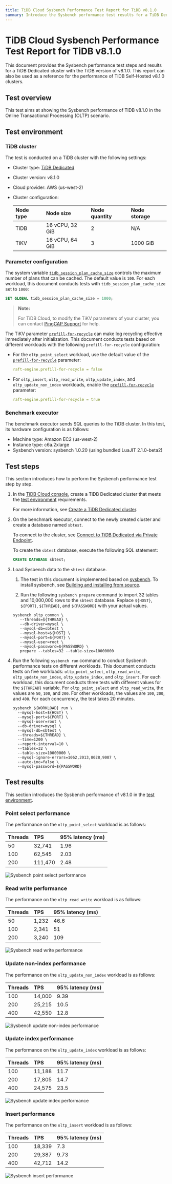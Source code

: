 ```yaml
---
title: TiDB Cloud Sysbench Performance Test Report for TiDB v8.1.0
summary: Introduce the Sysbench performance test results for a TiDB Dedicated cluster with the TiDB version of v8.1.0.
---
```


# TiDB Cloud Sysbench Performance Test Report for TiDB v8.1.0

This document provides the Sysbench performance test steps and results for a TiDB Dedicated cluster with the TiDB version of v8.1.0. This report can also be used as a reference for the performance of TiDB Self-Hosted v8.1.0 clusters.

## Test overview

This test aims at showing the Sysbench performance of TiDB v8.1.0 in the Online Transactional Processing (OLTP) scenario.

## Test environment

### TiDB cluster

The test is conducted on a TiDB cluster with the following settings:

- Cluster type: [TiDB Dedicated](/tidb-cloud/select-cluster-tier.md#tidb-dedicated)
- Cluster version: v8.1.0
- Cloud provider: AWS (us-west-2)
- Cluster configuration:

    | Node type | Node size | Node quantity | Node storage |
    |:----------|:----------|:----------|:----------|
    | TiDB      | 16 vCPU, 32 GiB | 2 | N/A |
    | TiKV      | 16 vCPU, 64 GiB | 3 | 1000 GiB |

### Parameter configuration

The system variable [`tidb_session_plan_cache_size`](https://docs.pingcap.com/tidb/stable/system-variables#tidb_session_plan_cache_size-new-in-v710) controls the maximum number of plans that can be cached. The default value is `100`. For each workload, this document conducts tests with `tidb_session_plan_cache_size` set to `1000`:

```sql
SET GLOBAL tidb_session_plan_cache_size = 1000;
```

> **Note:**
>
> For TiDB Cloud, to modify the TiKV parameters of your cluster, you can contact [PingCAP Support](/tidb-cloud/tidb-cloud-support.md) for help.

The TiKV parameter [`prefill-for-recycle`](https://docs.pingcap.com/tidb/stable/tikv-configuration-file#prefill-for-recycle-new-in-v700) can make log recycling effective immediately after initialization. This document conducts tests based on different workloads with the following `prefill-for-recycle` configuration:

- For the `oltp_point_select` workload, use the default value of the [`prefill-for-recycle`](https://docs.pingcap.com/tidb/stable/tikv-configuration-file#prefill-for-recycle-new-in-v700) parameter:

    ```yaml
    raft-engine.prefill-for-recycle = false
    ```

- For `oltp_insert`, `oltp_read_write`, `oltp_update_index`, and `oltp_update_non_index` workloads, enable the [`prefill-for-recycle`](https://docs.pingcap.com/tidb/stable/tikv-configuration-file#prefill-for-recycle-new-in-v700) parameter:

    ```yaml
    raft-engine.prefill-for-recycle = true
    ```

### Benchmark executor

The benchmark executor sends SQL queries to the TiDB cluster. In this test, its hardware configuration is as follows:

- Machine type: Amazon EC2 (us-west-2)
- Instance type: c6a.2xlarge
- Sysbench version: sysbench 1.0.20 (using bundled LuaJIT 2.1.0-beta2)

## Test steps

This section introduces how to perform the Sysbench performance test step by step.

1. In the [TiDB Cloud console](https://tidbcloud.com/), create a TiDB Dedicated cluster that meets the [test environment](#tidb-cluster) requirements.

    For more information, see [Create a TiDB Dedicated cluster](/tidb-cloud/create-tidb-cluster.md).

2. On the benchmark executor, connect to the newly created cluster and create a database named `sbtest`.

    To connect to the cluster, see [Connect to TiDB Dedicated via Private Endpoint](/tidb-cloud/set-up-private-endpoint-connections.md).

    To create the `sbtest` database, execute the following SQL statement:

    ```sql
    CREATE DATABASE sbtest;
    ```

3. Load Sysbench data to the `sbtest` database.

    1. The test in this document is implemented based on [sysbench](https://github.com/akopytov/sysbench). To install sysbench, see [Building and installing from source](https://github.com/akopytov/sysbench#building-and-installing-from-source).

    2. Run the following `sysbench prepare` command to import 32 tables and 10,000,000 rows to the `sbtest` database. Replace `${HOST}`, `${PORT}`, `${THREAD}`, and `${PASSWORD}` with your actual values.

      ```shell
      sysbench oltp_common \
         --threads=${THREAD} \
         --db-driver=mysql \
         --mysql-db=sbtest \
         --mysql-host=${HOST} \
         --mysql-port=${PORT} \
         --mysql-user=root \
         --mysql-password=${PASSWORD} \
         prepare --tables=32 --table-size=10000000
      ```

4. Run the following `sysbench run` command to conduct Sysbench performance tests on different workloads. This document conducts tests on five workloads: `oltp_point_select`, `oltp_read_write`, `oltp_update_non_index`, `oltp_update_index`, and `oltp_insert`. For each workload, this document conducts three tests with different values for the `${THREAD}` variable. For `oltp_point_select` and `oltp_read_write`, the values are `50`, `100`, and `200`. For other workloads, the values are `100`, `200`, and `400`. For each concurrency, the test takes 20 minutes.

    ```shell
    sysbench ${WORKLOAD} run \
      --mysql-host=${HOST} \
      --mysql-port=${PORT} \
      --mysql-user=root \
      --db-driver=mysql \
      --mysql-db=sbtest \
      --threads=${THREAD} \
      --time=1200 \
      --report-interval=10 \
      --tables=32 \
      --table-size=10000000 \
      --mysql-ignore-errors=1062,2013,8028,9007 \
      --auto-inc=false \
      --mysql-password=${PASSWORD}
    ```

## Test results

This section introduces the Sysbench performance of v8.1.0 in the [test environment](#test-environment).

### Point select performance

The performance on the `oltp_point_select` workload is as follows:

| Threads |  TPS | 95% latency (ms)|
|:--------|:----------|:----------|
| 50 | 32,741  | 1.96 |
| 100 | 62,545 | 2.03 |
| 200 | 111,470 | 2.48 |

![Sysbench point select performance](/media/tidb-cloud/v8.1.0_oltp_point_select.png)

### Read write performance

The performance on the `oltp_read_write` workload is as follows:

| Threads |  TPS | 95% latency (ms)|
|:--------|:----------|:----------|
| 50 | 1,232 | 46.6 |
| 100 | 2,341 | 51 |
| 200 | 3,240 | 109  |

![Sysbench read write performance](/media/tidb-cloud/v8.1.0_oltp_read_write.png)

### Update non-index performance

The performance on the `oltp_update_non_index` workload is as follows:

| Threads |  TPS | 95% latency (ms)|
|:--------|:----------|:----------|
| 100 | 14,000  | 9.39 |
| 200 | 25,215  | 10.5 |
| 400 | 42,550  | 12.8 |

![Sysbench update non-index performance](/media/tidb-cloud/v8.1.0_oltp_update_non_index.png)

### Update index performance

The performance on the `oltp_update_index` workload is as follows:

| Threads |  TPS | 95% latency (ms)|
|:--------|:----------|:----------|
| 100 | 11,188   | 11.7 |
| 200 | 17,805  | 14.7 |
| 400 | 24,575  | 23.5 |

![Sysbench update index performance](/media/tidb-cloud/v8.1.0_oltp_update_index.png)

### Insert performance

The performance on the `oltp_insert` workload is as follows:

| Threads |  TPS | 95% latency (ms)|
|:--------|:----------|:----------|
| 100 | 18,339  | 7.3|
| 200 | 29,387  | 9.73 |
| 400 | 42,712  | 14.2 |

![Sysbench insert performance](/media/tidb-cloud/v8.1.0_oltp_insert.png)
